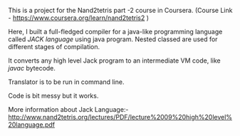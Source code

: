 This is a project for the Nand2tetris part -2 course in Coursera. (Course Link - https://www.coursera.org/learn/nand2tetris2 )

Here, I built a full-fledged compiler for a java-like programming language called *JACK language* using java program.
Nested classed are used for different stages of compilation.

It converts any high level Jack program to an intermediate VM code, like *javac* bytecode.

Translator is to be run in command line.

Code is bit messy but it works.

More information about Jack Language:-
http://www.nand2tetris.org/lectures/PDF/lecture%2009%20high%20level%20language.pdf
